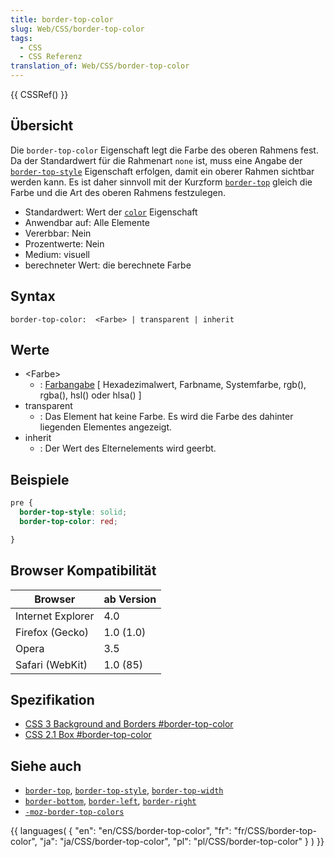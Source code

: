 ```yaml
---
title: border-top-color
slug: Web/CSS/border-top-color
tags:
  - CSS
  - CSS Referenz
translation_of: Web/CSS/border-top-color
---
```

{{ CSSRef() }}

## Übersicht

Die `border-top-color` Eigenschaft legt die Farbe des oberen Rahmens fest. Da der Standardwert für die Rahmenart `none` ist, muss eine Angabe der [`border-top-style`](/de/CSS/border-top-style "de/CSS/border-top-style") Eigenschaft erfolgen, damit ein oberer Rahmen sichtbar werden kann. Es ist daher sinnvoll mit der Kurzform [`border-top`](/de/CSS/border-top "de/CSS/border-top") gleich die Farbe und die Art des oberen Rahmens festzulegen.

- Standardwert: Wert der [`color`](/de/CSS/color "de/CSS/color") Eigenschaft
- Anwendbar auf: Alle Elemente
- Vererbbar: Nein
- Prozentwerte: Nein
- Medium: visuell
- berechneter Wert: die berechnete Farbe

## Syntax

    border-top-color:  <Farbe> | transparent | inherit

## Werte

- \<Farbe>
  - : [Farbangabe](/de/CSS/Farben "de/CSS/Farben") \[ Hexadezimalwert, Farbname, Systemfarbe, rgb(), rgba(), hsl() oder hlsa() ]
- transparent
  - : Das Element hat keine Farbe. Es wird die Farbe des dahinter liegenden Elementes angezeigt.
- inherit
  - : Der Wert des Elternelements wird geerbt.

## Beispiele

```css
pre {
  border-top-style: solid;
  border-top-color: red;

}
```

## Browser Kompatibilität

| Browser           | ab Version |
| ----------------- | ---------- |
| Internet Explorer | 4.0        |
| Firefox (Gecko)   | 1.0 (1.0)  |
| Opera             | 3.5        |
| Safari (WebKit)   | 1.0 (85)   |

## Spezifikation

- [CSS 3 Background and Borders #border-top-color](http://www.w3.org/TR/css3-background/#border-top-color)
- [CSS 2.1 Box #border-top-color](http://www.w3.org/TR/CSS21/box.html#propdef-border-top-color)

## Siehe auch

- [`border-top`](/de/CSS/border-top "de/CSS/border-top"), [`border-top-style`](/de/CSS/border-top-style "de/CSS/border-top-style"), [`border-top-width`](/De/CSS/Border-top-width "De/CSS/Border-top-width")
- [`border-bottom`](/de/CSS/border-bottom "de/CSS/border-bottom"), [`border-left`](/de/CSS/border-left "de/CSS/border-left"), [`border-right`](/de/CSS/border-right "de/CSS/border-right")
- [`-moz-border-top-colors`](/de/CSS/-moz-border-top-colors "de/CSS/-moz-border-top-colors")

{{ languages( { "en": "en/CSS/border-top-color", "fr": "fr/CSS/border-top-color", "ja": "ja/CSS/border-top-color", "pl": "pl/CSS/border-top-color" } ) }}
